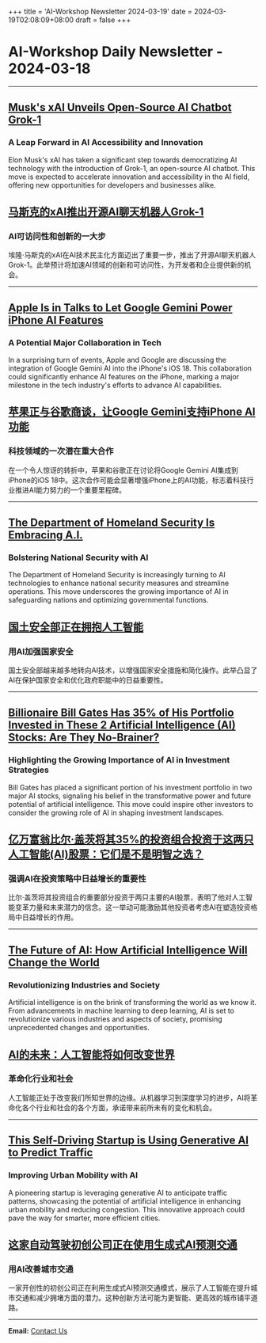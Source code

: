 +++
title = 'AI-Workshop Newsletter 2024-03-19'
date = 2024-03-19T02:08:09+08:00
draft = false
+++
# AI-Workshop Daily Newsletter - 2024-03-18

---

## [Musk's xAI Unveils Open-Source AI Chatbot Grok-1](https://www.pymnts.com/news/artificial-intelligence/2024/musks-xai-unveils-open-source-ai-chatbot/)
### A Leap Forward in AI Accessibility and Innovation
Elon Musk's xAI has taken a significant step towards democratizing AI technology with the introduction of Grok-1, an open-source AI chatbot. This move is expected to accelerate innovation and accessibility in the AI field, offering new opportunities for developers and businesses alike.

## [马斯克的xAI推出开源AI聊天机器人Grok-1](https://www.pymnts.com/news/artificial-intelligence/2024/musks-xai-unveils-open-source-ai-chatbot/)
### AI可访问性和创新的一大步
埃隆·马斯克的xAI在AI技术民主化方面迈出了重要一步，推出了开源AI聊天机器人Grok-1。此举预计将加速AI领域的创新和可访问性，为开发者和企业提供新的机会。

---

## [Apple Is in Talks to Let Google Gemini Power iPhone AI Features](https://www.bloomberg.com/news/articles/2024-03-18/apple-in-talks-to-license-google-gemini-for-iphone-ios-18-generative-ai-tools)
### A Potential Major Collaboration in Tech
In a surprising turn of events, Apple and Google are discussing the integration of Google Gemini AI into the iPhone's iOS 18. This collaboration could significantly enhance AI features on the iPhone, marking a major milestone in the tech industry's efforts to advance AI capabilities.

## [苹果正与谷歌商谈，让Google Gemini支持iPhone AI功能](https://www.bloomberg.com/news/articles/2024-03-18/apple-in-talks-to-license-google-gemini-for-iphone-ios-18-generative-ai-tools)
### 科技领域的一次潜在重大合作
在一个令人惊讶的转折中，苹果和谷歌正在讨论将Google Gemini AI集成到iPhone的iOS 18中。这次合作可能会显著增强iPhone上的AI功能，标志着科技行业推进AI能力努力的一个重要里程碑。

---

## [The Department of Homeland Security Is Embracing A.I.](https://www.nytimes.com/2024/03/18/business/homeland-security-artificial-intelligence.html)
### Bolstering National Security with AI
The Department of Homeland Security is increasingly turning to AI technologies to enhance national security measures and streamline operations. This move underscores the growing importance of AI in safeguarding nations and optimizing governmental functions.

## [国土安全部正在拥抱人工智能](https://www.nytimes.com/2024/03/18/business/homeland-security-artificial-intelligence.html)
### 用AI加强国家安全
国土安全部越来越多地转向AI技术，以增强国家安全措施和简化操作。此举凸显了AI在保护国家安全和优化政府职能中的日益重要性。

---

## [Billionaire Bill Gates Has 35% of His Portfolio Invested in These 2 Artificial Intelligence (AI) Stocks: Are They No-Brainer?](https://finance.yahoo.com/news/billionaire-bill-gates-35-portfolio-095000060.html)
### Highlighting the Growing Importance of AI in Investment Strategies
Bill Gates has placed a significant portion of his investment portfolio in two major AI stocks, signaling his belief in the transformative power and future potential of artificial intelligence. This move could inspire other investors to consider the growing role of AI in shaping investment landscapes.

## [亿万富翁比尔·盖茨将其35%的投资组合投资于这两只人工智能(AI)股票：它们是不是明智之选？](https://finance.yahoo.com/news/billionaire-bill-gates-35-portfolio-095000060.html)
### 强调AI在投资策略中日益增长的重要性
比尔·盖茨将其投资组合的重要部分投资于两只主要的AI股票，表明了他对人工智能变革力量和未来潜力的信念。这一举动可能激励其他投资者考虑AI在塑造投资格局中日益增长的作用。

---

## [The Future of AI: How Artificial Intelligence Will Change the World](https://example.com/future-of-ai)
### Revolutionizing Industries and Society
Artificial intelligence is on the brink of transforming the world as we know it. From advancements in machine learning to deep learning, AI is set to revolutionize various industries and aspects of society, promising unprecedented changes and opportunities.

## [AI的未来：人工智能将如何改变世界](https://example.com/future-of-ai)
### 革命化行业和社会
人工智能正处于改变我们所知世界的边缘。从机器学习到深度学习的进步，AI将革命化各个行业和社会的各个方面，承诺带来前所未有的变化和机会。

---

## [This Self-Driving Startup is Using Generative AI to Predict Traffic](https://example.com/ai-traffic-prediction)
### Improving Urban Mobility with AI
A pioneering startup is leveraging generative AI to anticipate traffic patterns, showcasing the potential of artificial intelligence in enhancing urban mobility and reducing congestion. This innovative approach could pave the way for smarter, more efficient cities.

## [这家自动驾驶初创公司正在使用生成式AI预测交通](https://example.com/ai-traffic-prediction)
### 用AI改善城市交通
一家开创性的初创公司正在利用生成式AI预测交通模式，展示了人工智能在提升城市交通和减少拥堵方面的潜力。这种创新方法可能为更智能、更高效的城市铺平道路。

---

**Email:** [Contact Us](mailto:ai-workshop-newsletter@devctr.xyz)